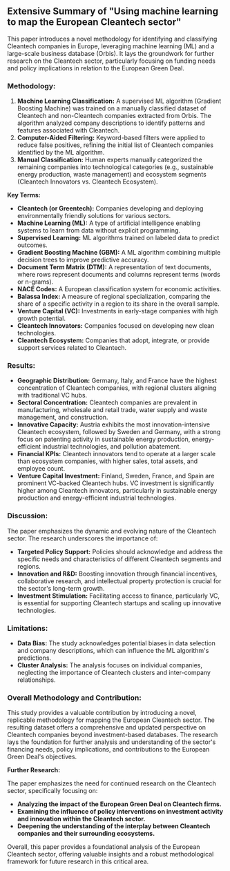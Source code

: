 ## Extensive Summary of "Using machine learning to map the European Cleantech sector"

This paper introduces a novel methodology for identifying and classifying Cleantech companies in Europe, leveraging machine learning (ML) and a large-scale business database (Orbis). It lays the groundwork for further research on the Cleantech sector, particularly focusing on funding needs and policy implications in relation to the European Green Deal.

### Methodology:

1. **Machine Learning Classification:** A supervised ML algorithm (Gradient Boosting Machine) was trained on a manually classified dataset of Cleantech and non-Cleantech companies extracted from Orbis. The algorithm analyzed company descriptions to identify patterns and features associated with Cleantech.
2. **Computer-Aided Filtering:** Keyword-based filters were applied to reduce false positives, refining the initial list of Cleantech companies identified by the ML algorithm.
3. **Manual Classification:**  Human experts manually categorized the remaining companies into technological categories (e.g., sustainable energy production, waste management) and ecosystem segments (Cleantech Innovators vs. Cleantech Ecosystem).

**Key Terms:**

* **Cleantech (or Greentech):** Companies developing and deploying environmentally friendly solutions for various sectors.
* **Machine Learning (ML):** A type of artificial intelligence enabling systems to learn from data without explicit programming.
* **Supervised Learning:** ML algorithms trained on labeled data to predict outcomes.
* **Gradient Boosting Machine (GBM):** A ML algorithm combining multiple decision trees to improve predictive accuracy.
* **Document Term Matrix (DTM):** A representation of text documents, where rows represent documents and columns represent terms (words or n-grams).
* **NACE Codes:** A European classification system for economic activities.
* **Balassa Index:** A measure of regional specialization, comparing the share of a specific activity in a region to its share in the overall sample.
* **Venture Capital (VC):** Investments in early-stage companies with high growth potential.
* **Cleantech Innovators:** Companies focused on developing new clean technologies.
* **Cleantech Ecosystem:** Companies that adopt, integrate, or provide support services related to Cleantech.

### Results:

* **Geographic Distribution:** Germany, Italy, and France have the highest concentration of Cleantech companies, with regional clusters aligning with traditional VC hubs.
* **Sectoral Concentration:** Cleantech companies are prevalent in manufacturing, wholesale and retail trade, water supply and waste management, and construction.
* **Innovative Capacity:** Austria exhibits the most innovation-intensive Cleantech ecosystem, followed by Sweden and Germany, with a strong focus on patenting activity in sustainable energy production, energy-efficient industrial technologies, and pollution abatement.
* **Financial KPIs:** Cleantech innovators tend to operate at a larger scale than ecosystem companies, with higher sales, total assets, and employee count.
* **Venture Capital Investment:** Finland, Sweden, France, and Spain are prominent VC-backed Cleantech hubs. VC investment is significantly higher among Cleantech innovators, particularly in sustainable energy production and energy-efficient industrial technologies.

### Discussion:

The paper emphasizes the dynamic and evolving nature of the Cleantech sector. The research underscores the importance of:

* **Targeted Policy Support:**  Policies should acknowledge and address the specific needs and characteristics of different Cleantech segments and regions.
* **Innovation and R&D:**  Boosting innovation through financial incentives, collaborative research, and intellectual property protection is crucial for the sector's long-term growth.
* **Investment Stimulation:** Facilitating access to finance, particularly VC, is essential for supporting Cleantech startups and scaling up innovative technologies.

### Limitations:

* **Data Bias:** The study acknowledges potential biases in data selection and company descriptions, which can influence the ML algorithm's predictions.
* **Cluster Analysis:** The analysis focuses on individual companies, neglecting the importance of Cleantech clusters and inter-company relationships.

### Overall Methodology and Contribution:

This study provides a valuable contribution by introducing a novel, replicable methodology for mapping the European Cleantech sector. The resulting dataset offers a comprehensive and updated perspective on Cleantech companies beyond investment-based databases. The research lays the foundation for further analysis and understanding of the sector's financing needs, policy implications, and contributions to the European Green Deal's objectives.

**Further Research:**

The paper emphasizes the need for continued research on the Cleantech sector, specifically focusing on:

* **Analyzing the impact of the European Green Deal on Cleantech firms.**
* **Examining the influence of policy interventions on investment activity and innovation within the Cleantech sector.**
* **Deepening the understanding of the interplay between Cleantech companies and their surrounding ecosystems.**

Overall, this paper provides a foundational analysis of the European Cleantech sector, offering valuable insights and a robust methodological framework for future research in this critical area. 
